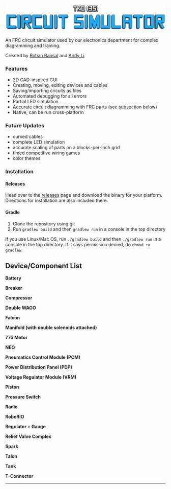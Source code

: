 ![TKO Circuit Simulator](https://github.com/MittyRobotics/tko-electronics-sim/blob/master/core/assets/img/logo/circuitsim.png)
---

An FRC circuit simulator used by our electronics department for complex diagramming and training.

Created by [Rohan Bansal](https://github.com/Rohan-Bansal) and [Andy Li](https://github.com/AndyLi23).

### Features

- 2D CAD-inspired GUI
- Creating, moving, editing devices and cables
- Saving/importing circuits as files
- Automated debugging for all errors
- Partial LED simulation
- Accurate circuit diagramming with FRC parts (see subsection below)
- Native, can be run cross-platform

### Future Updates


- curved cables
- complete LED simulation
- accurate scaling of parts on a blocks-per-inch grid
- timed competitive wiring games
- color themes

### Installation

#### Releases

Head over to the [releases](https://github.com/MittyRobotics/tko-electronics-sim/releases) page and download the binary for your platform. Directions for installation are also included there.

#### Gradle

1. Clone the repository using git
2. Run `gradlew build` and then `gradlew run` in a console in the top directory

If you use Linux/Mac OS, run `./gradlew build` and then `./gradlew run` in a console in the top directory. If it says permission denied, do `chmod +x gradlew`.


## Device/Component List

**Battery**

**Breaker**

**Compressor**

**Double WAGO**

**Falcon**

**Manifold (with double solenoids attached)**

**775 Motor**

**NEO**

**Pneumatics Control Module (PCM)**

**Power Distribution Panel (PDP)**

**Voltage Regulator Module (VRM)**

**Piston**

**Pressure Switch**

**Radio**

**RoboRIO**

**Regulator + Gauge**

**Relief Valve Complex**

**Spark**

**Talon**

**Tank**

**T-Connector**

---
